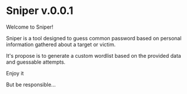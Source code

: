# Sniper v.0.0.1

Welcome to Sniper! 

Sniper is a tool designed to guess common password based on personal information gathered about a target or victim. 

It's propose is to generate a custom wordlist based on the provided data and guessable attempts.

Enjoy it

But be responsible...  
